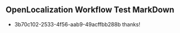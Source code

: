 ## OpenLocalization Workflow Test MarkDown
* 3b70c102-2533-4f56-aab9-49acffbb288b thanks!

<!--HONumber=Aug16_HO3-->


